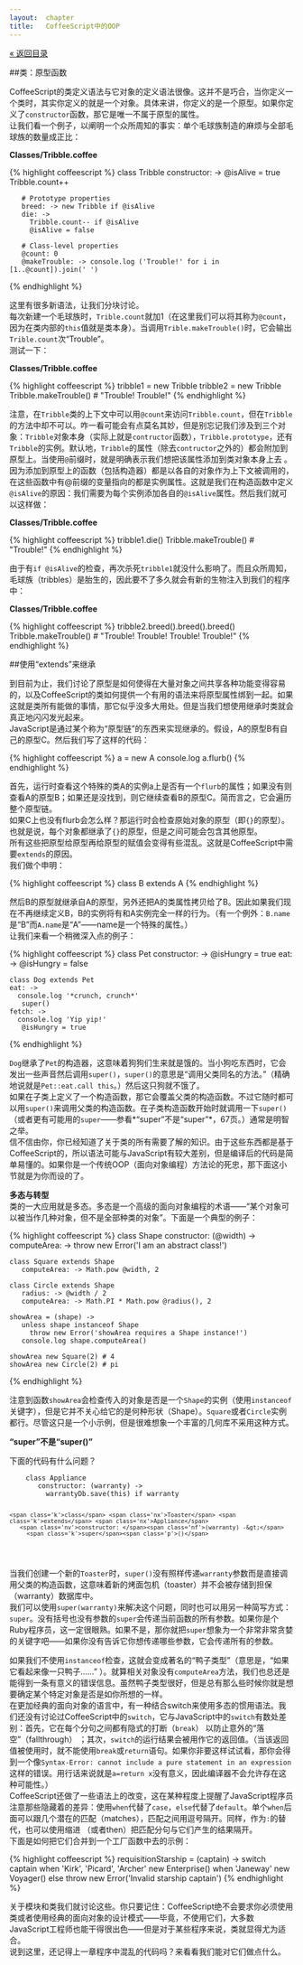 ```yaml
---
layout:  chapter
title:   CoffeeScript中的OOP
---
```


<div class="back"><a href="/cs/">&laquo; 返回目录</a></div>

##类：原型函数

CoffeeScript的类定义语法与它对象的定义语法很像。这并不是巧合，当你定义一个类时，其实你定义的就是一个对象。具体来讲，你定义的是一个原型。如果你定义了`constructor`函数，那它是唯一不属于原型的属性。  
让我们看一个例子，以阐明一个众所周知的事实：单个毛球族制造的麻烦与全部毛球族的数量成正比：

**Classes/Tribble.coffee**

{% highlight coffeescript %}
    class Tribble
      constructor: ->
        @isAlive = true
         Tribble.count++
     
       # Prototype properties
       breed: -> new Tribble if @isAlive
       die: ->
         Tribble.count-- if @isAlive
         @isAlive = false
      
       # Class-level properties
       @count: 0
       @makeTrouble: -> console.log ('Trouble!' for i in [1..@count]).join(' ')
{% endhighlight %}

这里有很多新语法，让我们分块讨论。  
每次新建一个毛球族时，`Trible.count`就加1（在这里我们可以将其称为`@count`，因为在类内部的`this`值就是类本身）。当调用`Trible.makeTrouble()`时，它会输出`Trible.count`次“Trouble”。  
测试一下：

**Classes/Tribble.coffee**

{% highlight coffeescript %}
    tribble1 = new Tribble
    tribble2 = new Tribble
    Tribble.makeTrouble() # "Trouble! Trouble!"
{% endhighlight %}

注意，在`Tribble`类的上下文中可以用`@count`来访问`Tribble.count`，但在`Tribble`的方法中却不可以。咋一看可能会有点莫名其妙，但是别忘记我们涉及到三个对象：`Tribble`对象本身（实际上就是`contructor`函数），`Tribble.prototype`，还有`Tribble`的实例。默认地，`Tribble`的属性（除去`contructor`之外的）都会附加到原型上。当使用`@`前缀时，就是明确表示我们想把该属性添加到类对象本身上去 。  
因为添加到原型上的函数（包括构造器）都是以各自的对象作为上下文被调用的，在这些函数中有@前缀的变量指向的都是实例属性。这就是我们在构造函数中定义`@isAlive`的原因：我们需要为每个实例添加各自的`@isAlive`属性。然后我们就可以这样做：

**Classes/Tribble.coffee**

{% highlight coffeescript %}
    tribble1.die()
    Tribble.makeTrouble() # "Trouble!"
{% endhighlight %}

由于有`if @isAlive`的检查，再次杀死`tribble1`就没什么影响了。而且众所周知，毛球族（tribbles）是胎生的，因此要不了多久就会有新的生物注入到我们的程序中：

**Classes/Tribble.coffee**

{% highlight coffeescript %}
    tribble2.breed().breed().breed()
    Tribble.makeTrouble() # "Trouble! Trouble! Trouble! Trouble!"
{% endhighlight %}

##使用“extends”来继承

到目前为止，我们讨论了原型是如何使得在大量对象之间共享各种功能变得容易的，以及CoffeeScript的类如何提供一个有用的语法来将原型属性绑到一起。如果这就是类所有能做的事情，那它似乎没多大用处。但是当我们想使用继承时类就会真正地闪闪发光起来。  
JavaScript是通过某个称为“原型链”的东西来实现继承的。假设，A的原型B有自己的原型C。然后我们写了这样的代码：

{% highlight coffeescript %}
    a = new A
    console.log a.flurb()
{% endhighlight %}

首先，运行时查看这个特殊的类A的实例a上是否有一个`flurb`的属性；如果没有则查看A的原型B；如果还是没找到，则它继续查看B的原型C。简而言之，它会遍历整个原型链。  
如果C上也没有flurb会怎么样？那运行时会检查原始对象的原型（即`{}`的原型）。也就是说，每个对象都继承了`{}`的原型，但是之间可能会包含其他原型。  
所有这些把原型给原型再给原型的赋值会变得有些混乱。这就是CoffeeScript中需要`extends`的原因。  
我们做个申明：

{% highlight coffeescript %}
    class B extends A
{% endhighlight %}

然后B的原型就继承自A的原型，另外还把A的类属性拷贝给了B。因此如果我们现在不再继续定义B，B的实例将有和A实例完全一样的行为。（有一个例外：`B.name`是“B”而`A.name`是“A”——name是一个特殊的属性。）  
让我们来看一个稍微深入点的例子：

{% highlight coffeescript %}
    class Pet
       constructor: -> @isHungry = true
       eat: -> @isHungry = false
    
    class Dog extends Pet
    eat: ->
      console.log '*crunch, crunch*'
       super()
    fetch: ->
      console.log 'Yip yip!'
       @isHungry = true
{% endhighlight %}

`Dog`继承了`Pet`的构造器，这意味着狗狗们生来就是饿的。当小狗吃东西时，它会发出一些声音然后调用`super()`，`super()`的意思是“调用父类同名的方法。”（精确地说就是`Pet::eat.call this`。）然后这只狗就不饿了。  
如果在子类上定义了一个构造函数，那它会覆盖父类的构造函数。不过它随时都可以用`super()`来调用父类的构造函数。在子类构造函数开始时就调用一下`super()`（或者更有可能用的`super`——参看*“super”不是“super”*，67页。）通常是明智之举。  
信不信由你，你已经知道了关于类的所有需要了解的知识。由于这些东西都是基于CoffeeScript的，所以语法可能与JavaScript有较大差别，但是编译后的代码是简单易懂的。如果你是一个传统OOP（面向对象编程）方法论的死忠，那下面这小节就是为你而设的了。

**多态与转型**  
类的一大应用就是多态。多态是一个高级的面向对象编程的术语——“某个对象可以被当作几种对象，但不是全部种类的对象”。下面是一个典型的例子：

{% highlight coffeescript %}
    class Shape
       constructor: (@width) ->
       computeArea: -> throw new Error('I am an abstract class!')
    
    class Square extends Shape
       computeArea: -> Math.pow @width, 2
    
    class Circle extends Shape
       radius: -> @width / 2
       computeArea: -> Math.PI * Math.pow @radius(), 2
    
    showArea = (shape) ->
       unless shape instanceof Shape
         throw new Error('showArea requires a Shape instance!')
       console.log shape.computeArea()
    
    showArea new Square(2) # 4
    showArea new Circle(2) # pi
{% endhighlight %}

注意到函数`showArea`会检查传入的对象是否是一个`Shape`的实例（使用`instanceof`关键字），但是它并不关心给它的是何种形状（Shape）。`Square`或者`Circle`实例都行。尽管这只是一个小示例，但是很难想象一个丰富的几何库不采用这种方式。  

<div class="addition">
<p><strong>“super”不是“super()”</strong></p>

<p>下面的代码有什么问题？</p>
<div class='highlight'><pre><code class='coffeescript'>    <span class='k'>class</span> <span class='nx'>Appliance</span>
       <span class='nv'>constructor: </span><span class='nf'>(warranty) -&gt;</span>
         <span class='nx'>warrantyDb</span><span class='p'>.</span><span class='nx'>save</span><span class='p'>(</span><span class='k'>this</span><span class='p'>)</span> <span class='k'>if</span> <span class='nx'>warranty</span>
    
    <span class='k'>class</span> <span class='nx'>Toaster</span> <span class='k'>extends</span> <span class='nx'>Appliance</span>
       <span class='nv'>constructor: </span><span class='nf'>(warranty) -&gt;</span>
         <span class='k'>super</span><span class='p'>()</span>
</code></pre>
</div>
<p>当我们创建一个新的<code>Toaster</code>时，<code>super()</code>没有照样传递<code>warranty</code>参数而是直接调用父类的构造函数，这意味着新的烤面包机（toaster）并不会被存储到担保（warranty）数据库中。<br />我们可以使用<code>super(warranty)</code>来解决这个问题，同时也可以用另一种简写方式：<code>super</code>。没有括号也没有参数的<code>super</code>会传递当前函数的所有参数。如果你是个Ruby程序员，这一定很眼熟。如果不是，那你就把<code>super</code>想象为一个非常非常贪婪的关键字吧——如果你没有告诉它你想传递哪些参数，它会传递所有的参数。</p>
</div>


如果我们不使用`instanceof`检查，这就会变成著名的“鸭子类型”（意思是，“如果它看起来像一只鸭子……” ）。就算相关对象没有`computeArea`方法，我们也总还是能得到一条有意义的错误信息。虽然鸭子类型很好，但是总有那么些时候你就是想要确定某个特定对象是否是如你所想的一样。  
在更加经典的面向对象的语言中，有一种结合switch来使用多态的惯用语法。我们还没有讨论过CoffeeScript中的`switch`，它与JavaScript中的`switch`有数处差别：首先，它在每个分句之间都有隐式的打断（`break`） 以防止意外的“落空”（fallthrough） ；其次，`switch`的运行结果会被用作它的返回值。（当该返回值被使用时，就不能使用`break`或`return`语句。如果你非要这样试试看，那你会得到一个像`Syntax-Error: cannot include a pure statement in an expression`这样的错误。用行话来说就是`a=return x`没有意义，因此编译器不会允许存在这种可能性。）  
CoffeeScript还做了一些语法上的改变，这在某种程度上提醒了JavaScript程序员注意那些隐藏着的差异：使用`when`代替了`case`，`else`代替了`default`。单个`when`后面可以跟几个潜在的匹配（matches），匹配之间用逗号隔开。同样，作为`:`的替代，也可以使用缩进 （或者then）把匹配分句与它们产生的结果隔开。  
下面是如何把它们合并到一个工厂函数中去的示例：

{% highlight coffeescript %}
    requisitionStarship = (captain) ->
       switch captain
          when 'Kirk', 'Picard', 'Archer'
           new Enterprise()
         when 'Janeway'
           new Voyager()
         else
           throw new Error('Invalid starship captain')
{% endhighlight %}

关于模块和类我们就讨论这些。你只要记住：CoffeeScript绝不会要求你必须使用类或者使用经典的面向对象的设计模式——毕竟，不使用它们，大多数JavaScript工程师也能干得很出色——但是对于某些程序来说，类就显得尤为适合。  
说到这里，还记得上一章程序中混乱的代码吗？来看看我们能对它们做点什么。
